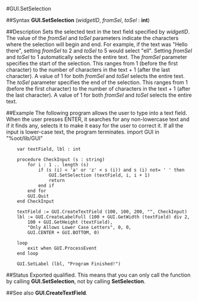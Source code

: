 
#GUI.SetSelection

##Syntax
**GUI.SetSelection** (*widgetID*, *fromSel*, *toSel* : **int**)

##Description
Sets the selected text in the text field specified by *widgetID*. The value of the *fromSel* and *toSel* parameters indicate the characters where the selection will begin and end. For example, if the text was "Hello there", setting *fromSel* to 2 and *toSel* to 5 would select "ell". Setting *fromSel* and *toSel* to 1 automatically selects the entire text.
The *fromSel* parameter specifies the start of the selection. This ranges from 1 (before the first character) to the number of characters in the text + 1 (after the last character). A value of 1 for both *fromSel* and *toSel* selects the entire text.
The *toSel* parameter specifies the end of the selection. This ranges from 1 (before the first character) to the number of characters in the text + 1 (after the last character). A value of 1 for both *fromSel* and *toSel* selects the entire text.

##Example
The following program allows the user to type into a text field. When the user presses ENTER, it searches for any non-lowercase text and if it finds any, selects it to make it easy for the user to correct it. If all the input is lower-case text, the program terminates.
        import GUI in "%oot/lib/GUI"
        
        var textField, lbl : int
        
        procedure CheckInput (s : string)
            for i : 1 .. length (s)
                if (s (i) < 'a' or 'z' < s (i)) and s (i) not= ' ' then
                    GUI.SetSelection (textField, i, i + 1)
                    return
                end if
            end for
            GUI.Quit
        end CheckInput
        
        textField := GUI.CreateTextField (100, 100, 200, "", CheckInput)
        lbl := GUI.CreateLabelFull (100 + GUI.GetWidth (textField) div 2,
            100 + GUI.GetHeight (textField), 
            "Only Allows Lower Case Letters", 0, 0, 
            GUI.CENTER + GUI.BOTTOM, 0)
        
        loop
            exit when GUI.ProcessEvent
        end loop
        
        GUI.SetLabel (lbl, "Program Finished!")
##Status
Exported qualified.
This means that you can only call the function by calling **GUI.SetSelection**, not by calling **SetSelection**.

##See also
**GUI.CreateTextField**.

